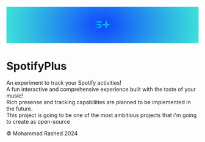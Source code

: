 ![SpotifyPlus](./Assets/Banner.png)
# SpotifyPlus
An experiment to track your Spotify activities!<br>
A fun interactive and comprehensive experience built with the taste of your music!<br>
Rich presense and tracking capabilities are planned to be implemented in the future.<br>
This project is going to be one of the most ambitious projects that i'm going to create as open-source <br>

&copy; Mohammad Rashed 2024

